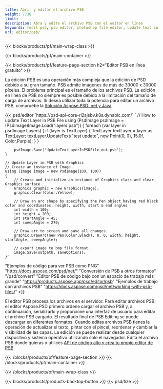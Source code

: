 ```yaml
---
title: Abrir y editar el archivo PSB
weight: 7730
limit: 
description: Abra y edite el archivo PSB con el editor en línea
keywords: [edit psb, psb editor, photoshop file editor, update text in psb, update psb, open psb, update text in psb]
url: editor/psb/
---
```


{{< blocks/products/pf/main-wrap-class >}}

{{< blocks/products/pf/main-container >}}

{{< blocks/products/pf/feature-page-section h2="Editor PSB en línea gratuito" >}}
<p>La edición PSB es una operación más compleja que la edición de PSD debido a su gran tamaño. PSB admite imágenes de más de 30000 x 30000 píxeles. El problema principal es el tamaño de los archivos PSB. La edición en línea de PSB no siempre es posible debido a la limitación del tamaño de carga de archivos. Si desea utilizar toda la potencia para editar un archivo PSB, compruebe la <a href="/psd/{{< lang-code >}}">Solución Aspose.PSD .net y Java</a>. </p>
{{< psd/editor `https://psd-api-core-rl2ajsbv.k8s.dynabic.com/` 
`	// How to update Text Layer in PSB File
	using (PsdImage psdImage = (PsdImage)Image.Load("layers.psb"))
  	{
		foreach (var layer in psdImage.Layers)
		{
			if (layer is TextLayer)
			{
				TextLayer textLayer = layer as TextLayer;
				textLayer.UpdateText("test update", new Point(0, 0), 15.0f, Color.Purple);
			}
		}

		psdImage.Save("UpdateTextLayerInPSDFile_out.psb");
	}
	
	// Update Layer in PSB with Graphics
	// Create an instance of Image
	using (Image image = new PsdImage(100, 100))
	{
		// Create and initialize an instance of Graphics class and clear Graphics surface
		Graphics graphic = new Graphics(image);
		graphic.Clear(Color.Yellow);

		// Draw an arc shape by specifying the Pen object having red black color and coordinates, height, width, start & end angles                 
		int width = 100;
		int height = 200;
		int startAngle = 45;
		int sweepAngle = 270;

		// Draw arc to screen and save all changes.
		graphic.DrawArc(new Pen(Color.Black), 0, 0, width, height, startAngle, sweepAngle);

		// export image to bmp file format.
		image.Save(outpath, saveOptions);
	}` 
"Ejemplos de código para ver PSB como PNG"  "https://docs.aspose.com/psd/net/" 
"Conversión de PSB a otros formatos"  "/psd/convert" 
"Editor PSB de código bajo con un espacio de trabajo más grande" "https://products.aspose.app/psd/editor/psb" 
"Ejemplos de trabajo con archivos PSB" "https://docs.aspose.com/psd/net/working-with-psb-files/" >}}
<p>El editor PSB procesa los archivos en el servidor. Para editar archivos PSB, el editor Aspose.PSD primero ordene cargar el archivo PSB y, a continuación, serializarlo y proporcione una interfaz de usuario para editar el archivo PSB cargado. El resultado final de PSB Editing se puede descargar en diferentes formatos. Cuando editas archivos PSB tienes la operación de actualizar el texto, pintar con el pincel, reordenar y cambiar la visibilidad de las capas. La edición se puede realizar desde cualquier dispositivo y sistema operativo utilizando solo el navegador. Edita el archivo PSB donde quieras o utilices <a href="https://docs.aspose.com/psd/net/working-with-psb-files/">API de código alto y crea tu propio editor de PSB</a></p>

{{< /blocks/products/pf/feature-page-section >}}
{{< /blocks/products/pf/main-container >}}


{{< /blocks/products/pf/main-wrap-class >}}

{{< blocks/products/products-backtop-button >}}
{{< psd/tize >}}
